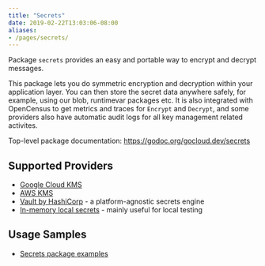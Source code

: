 ```yaml
---
title: "Secrets"
date: 2019-02-22T13:03:06-08:00
aliases:
- /pages/secrets/
---
```


Package `secrets` provides an easy and portable way to encrypt and decrypt
messages.

This package lets you do symmetric encryption and decryption within your
application layer. You can then store the secret data anywhere safely, for
example, using our blob, runtimevar packages etc. It is also integrated with
OpenCensus to get metrics and traces for `Encrypt` and `Decrypt`, and some
providers also have automatic audit logs for all key management related
activites.

<!--more-->

Top-level package documentation: <https://godoc.org/gocloud.dev/secrets>

## Supported Providers

* [Google Cloud KMS](https://godoc.org/gocloud.dev/secrets/gcpkms)
* [AWS KMS](https://godoc.org/gocloud.dev/secrets/awskms)
* [Vault by HashiCorp](https://godoc.org/gocloud.dev/secrets/vault) - a
  platform-agnostic secrets engine
* [In-memory local secrets](https://godoc.org/gocloud.dev/secrets/localsecrets) -
  mainly useful for local testing

## Usage Samples

* [Secrets package examples](https://godoc.org/gocloud.dev/secrets#example-package)
